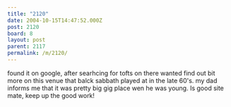 ```yaml
---
title: "2120"
date: 2004-10-15T14:47:52.000Z
post: 2120
board: 8
layout: post
parent: 2117
permalink: /m/2120/
---
```

found it on google, after searhcing for tofts on there wanted find out bit more on this venue that balck sabbath played at in the late 60's. my dad informs me that it was pretty big gig place wen he was young. Is good site mate, keep up the good work!
